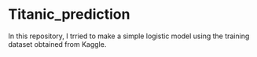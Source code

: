# Titanic_prediction

In this repository, I trried to make a simple logistic model using the training dataset obtained from Kaggle.
